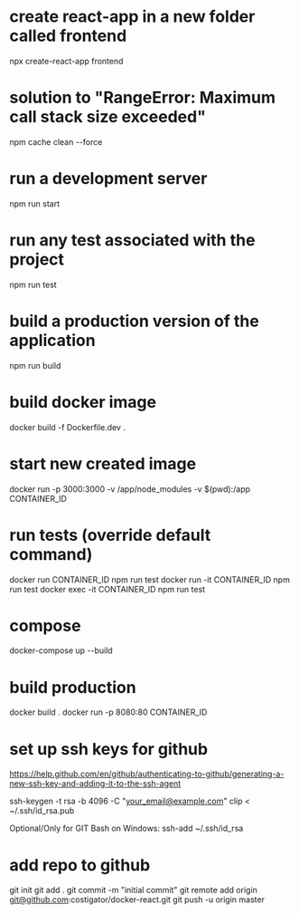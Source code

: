 # create react-app in a new folder called frontend
npx create-react-app frontend

# solution to "RangeError: Maximum call stack size exceeded"
npm cache clean --force

# run a development server
npm run start

# run any test associated with the project
npm run test

# build a production version of the application
npm run build

# build docker image
docker build -f Dockerfile.dev .

# start new created image
docker run -p 3000:3000 -v /app/node_modules -v $(pwd):/app CONTAINER_ID

# run tests (override default command)
docker run CONTAINER_ID npm run test
docker run -it CONTAINER_ID npm run test
docker exec -it CONTAINER_ID npm run test

# compose
docker-compose up --build

# build production
docker build .
docker run -p 8080:80 CONTAINER_ID

# set up ssh keys for github
https://help.github.com/en/github/authenticating-to-github/generating-a-new-ssh-key-and-adding-it-to-the-ssh-agent

ssh-keygen -t rsa -b 4096 -C "your_email@example.com"
clip < ~/.ssh/id_rsa.pub

Optional/Only for GIT Bash on Windows:
ssh-add ~/.ssh/id_rsa

# add repo to github
git init
git add .
git commit -m "initial commit"
git remote add origin git@github.com:costigator/docker-react.git
git push -u origin master